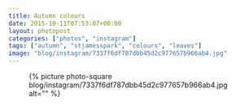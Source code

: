 ```yaml
---
title: Autumn colours
date: 2015-10-11T07:53:07+00:00
layout: photopost
categories: ["photos", "instagram"]
tags: ["autumn", "stjamesspark", "colours", "leaves"]
image: "blog/instagram/7337f6df787dbb45d2c977657b966ab4.jpg"
---
```


<figure class="photo photo--square">
  {% picture photo-square blog/instagram/7337f6df787dbb45d2c977657b966ab4.jpg alt="" %}
</figure>



